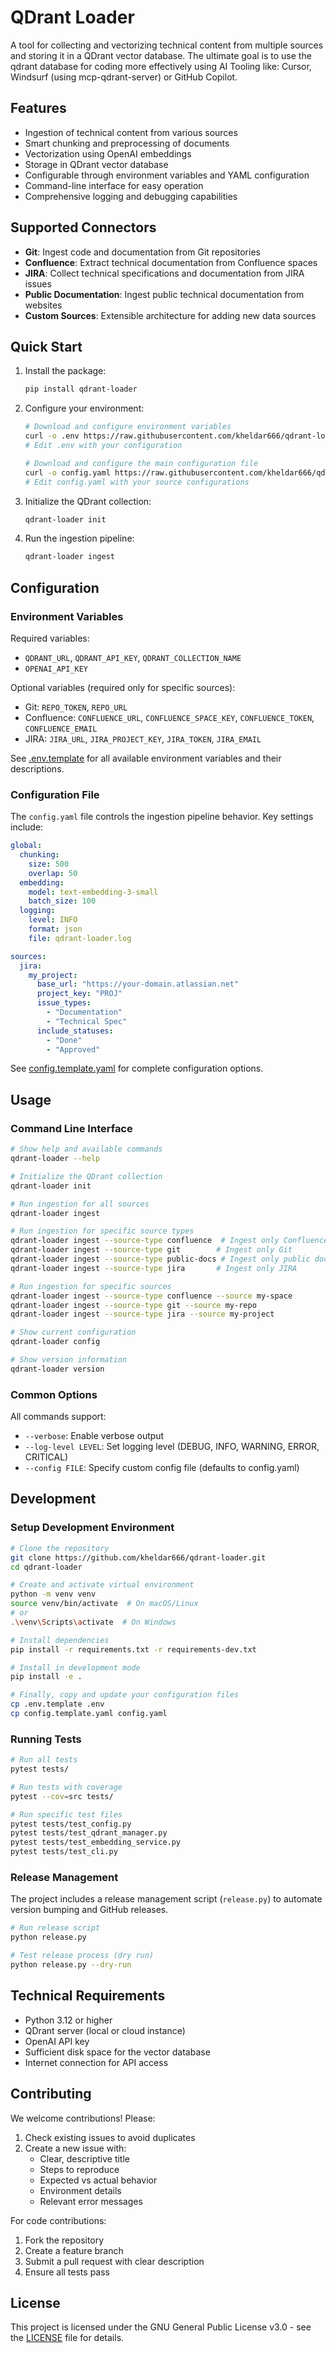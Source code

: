 # QDrant Loader

A tool for collecting and vectorizing technical content from multiple sources and storing it in a QDrant vector database. The ultimate goal is to use the qdrant database for coding more effectively using AI Tooling like: Cursor, Windsurf (using mcp-qdrant-server) or GitHub Copilot.

## Features

- Ingestion of technical content from various sources
- Smart chunking and preprocessing of documents
- Vectorization using OpenAI embeddings
- Storage in QDrant vector database
- Configurable through environment variables and YAML configuration
- Command-line interface for easy operation
- Comprehensive logging and debugging capabilities

## Supported Connectors

- **Git**: Ingest code and documentation from Git repositories
- **Confluence**: Extract technical documentation from Confluence spaces
- **JIRA**: Collect technical specifications and documentation from JIRA issues
- **Public Documentation**: Ingest public technical documentation from websites
- **Custom Sources**: Extensible architecture for adding new data sources

## Quick Start

1. Install the package:

    ```bash
    pip install qdrant-loader
    ```

2. Configure your environment:

    ```bash
    # Download and configure environment variables
    curl -o .env https://raw.githubusercontent.com/kheldar666/qdrant-loader/main/.env.template
    # Edit .env with your configuration

    # Download and configure the main configuration file
    curl -o config.yaml https://raw.githubusercontent.com/kheldar666/qdrant-loader/main/config.template.yaml
    # Edit config.yaml with your source configurations
    ```

3. Initialize the QDrant collection:

    ```bash
    qdrant-loader init
    ```

4. Run the ingestion pipeline:

    ```bash
    qdrant-loader ingest
    ```

## Configuration

### Environment Variables

Required variables:

- `QDRANT_URL`, `QDRANT_API_KEY`, `QDRANT_COLLECTION_NAME`
- `OPENAI_API_KEY`

Optional variables (required only for specific sources):

- Git: `REPO_TOKEN`, `REPO_URL`
- Confluence: `CONFLUENCE_URL`, `CONFLUENCE_SPACE_KEY`, `CONFLUENCE_TOKEN`, `CONFLUENCE_EMAIL`
- JIRA: `JIRA_URL`, `JIRA_PROJECT_KEY`, `JIRA_TOKEN`, `JIRA_EMAIL`

See [.env.template](.env.template) for all available environment variables and their descriptions.

### Configuration File

The `config.yaml` file controls the ingestion pipeline behavior. Key settings include:

```yaml
global:
  chunking:
    size: 500
    overlap: 50
  embedding:
    model: text-embedding-3-small
    batch_size: 100
  logging:
    level: INFO
    format: json
    file: qdrant-loader.log

sources:
  jira:
    my_project:
      base_url: "https://your-domain.atlassian.net"
      project_key: "PROJ"
      issue_types:
        - "Documentation"
        - "Technical Spec"
      include_statuses:
        - "Done"
        - "Approved"
```

See [config.template.yaml](config.template.yaml) for complete configuration options.

## Usage

### Command Line Interface

```bash
# Show help and available commands
qdrant-loader --help

# Initialize the QDrant collection
qdrant-loader init

# Run ingestion for all sources
qdrant-loader ingest

# Run ingestion for specific source types
qdrant-loader ingest --source-type confluence  # Ingest only Confluence
qdrant-loader ingest --source-type git        # Ingest only Git
qdrant-loader ingest --source-type public-docs # Ingest only public docs
qdrant-loader ingest --source-type jira       # Ingest only JIRA

# Run ingestion for specific sources
qdrant-loader ingest --source-type confluence --source my-space
qdrant-loader ingest --source-type git --source my-repo
qdrant-loader ingest --source-type jira --source my-project

# Show current configuration
qdrant-loader config

# Show version information
qdrant-loader version
```

### Common Options

All commands support:

- `--verbose`: Enable verbose output
- `--log-level LEVEL`: Set logging level (DEBUG, INFO, WARNING, ERROR, CRITICAL)
- `--config FILE`: Specify custom config file (defaults to config.yaml)

## Development

### Setup Development Environment

```bash
# Clone the repository
git clone https://github.com/kheldar666/qdrant-loader.git
cd qdrant-loader

# Create and activate virtual environment
python -m venv venv
source venv/bin/activate  # On macOS/Linux
# or
.\venv\Scripts\activate  # On Windows

# Install dependencies
pip install -r requirements.txt -r requirements-dev.txt

# Install in development mode
pip install -e .

# Finally, copy and update your configuration files   
cp .env.template .env
cp config.template.yaml config.yaml
```

### Running Tests

```bash
# Run all tests
pytest tests/

# Run tests with coverage
pytest --cov=src tests/

# Run specific test files
pytest tests/test_config.py
pytest tests/test_qdrant_manager.py
pytest tests/test_embedding_service.py
pytest tests/test_cli.py
```

### Release Management

The project includes a release management script (`release.py`) to automate version bumping and GitHub releases.

```bash
# Run release script
python release.py

# Test release process (dry run)
python release.py --dry-run
```

## Technical Requirements

- Python 3.12 or higher
- QDrant server (local or cloud instance)
- OpenAI API key
- Sufficient disk space for the vector database
- Internet connection for API access

## Contributing

We welcome contributions! Please:

1. Check existing issues to avoid duplicates
2. Create a new issue with:
   - Clear, descriptive title
   - Steps to reproduce
   - Expected vs actual behavior
   - Environment details
   - Relevant error messages

For code contributions:

1. Fork the repository
2. Create a feature branch
3. Submit a pull request with clear description
4. Ensure all tests pass

## License

This project is licensed under the GNU General Public License v3.0 - see the [LICENSE](LICENSE) file for details.
